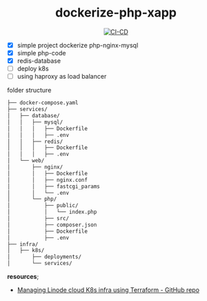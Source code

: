 <div align="center">

# dockerize-php-xapp

[![CI-CD](https://github.com/soulaimaneyahya/dockerize-php-xapp/actions/workflows/ci-cd.yml/badge.svg)](https://github.com/soulaimaneyahya/dockerize-php-xapp/actions/workflows/ci-cd.yml)

</div>

- [x] simple project dockerize php-nginx-mysql
- [x] simple php-code
- [x] redis-database
- [ ] deploy k8s
- [ ] using haproxy as load balancer

folder structure

```sh
├── docker-compose.yaml
├── services/
│   ├── database/
│   │   ├── mysql/
│   │   │   ├── Dockerfile
│   │   │   ├── .env
│   │   ├── redis/
│   │   │   ├── Dockerfile
│   │   │   ├── .env
│   └── web/
│       ├── nginx/
│       │   ├── Dockerfile
│       │   ├── nginx.conf
│       │   ├── fastcgi_params
│       │   └── .env
│       └── php/
│           ├── public/
│           │   └── index.php
│           ├── src/
│           ├── composer.json
│           ├── Dockerfile
│           ├── .env
├── infra/
│   ├── k8s/
│       ├── deployments/
│       └── services/
```

**resources**;
- [Managing Linode cloud K8s infra using Terraform - GitHub repo](https://github.com/soulaimaneyahyax/terraform-linode-k8s)
